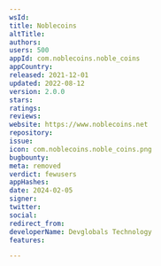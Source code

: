 ```yaml
---
wsId: 
title: Noblecoins
altTitle: 
authors: 
users: 500
appId: com.noblecoins.noble_coins
appCountry: 
released: 2021-12-01
updated: 2022-08-12
version: 2.0.0
stars: 
ratings: 
reviews: 
website: https://www.noblecoins.net
repository: 
issue: 
icon: com.noblecoins.noble_coins.png
bugbounty: 
meta: removed
verdict: fewusers
appHashes: 
date: 2024-02-05
signer: 
twitter: 
social: 
redirect_from: 
developerName: Devglobals Technology
features: 

---
```


